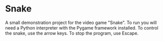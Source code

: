 # Snake
A small demonstration project for the video game "Snake".
To run you will need a Python interpreter with the Pygame framework installed.
To control the snake, use the arrow keys.
To stop the program, use Escape.
